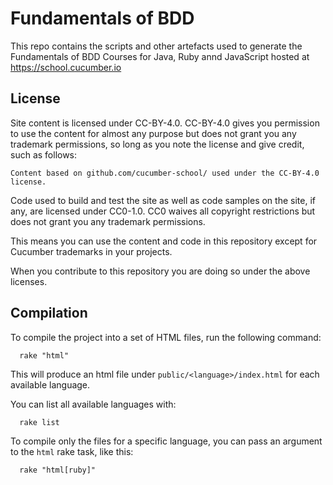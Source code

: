# Fundamentals of BDD

This repo contains the scripts and other artefacts used to generate the Fundamentals of BDD Courses for Java, Ruby annd JavaScript hosted at https://school.cucumber.io

## License

Site content is licensed under CC-BY-4.0. CC-BY-4.0 gives you permission to use the content for almost any purpose but does not grant you any trademark permissions, so long as you note the license and give credit, such as follows:

    Content based on github.com/cucumber-school/ used under the CC-BY-4.0 license.

Code used to build and test the site as well as code samples on the site, if any, are licensed under CC0-1.0. CC0 waives all copyright restrictions but does not grant you any trademark permissions.

This means you can use the content and code in this repository except for Cucumber trademarks in your projects.

When you contribute to this repository you are doing so under the above licenses.

## Compilation

To compile the project into a set of HTML files, run the following command:

```
  rake "html"
```

This will produce an html file under `public/<language>/index.html` for each available language.

You can list all available languages with:

```
  rake list
```

To compile only the files for a specific language, you can pass an argument to the `html` rake task, like this:

```
  rake "html[ruby]"
```
